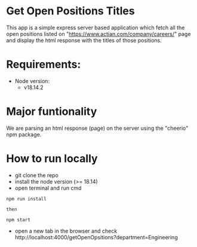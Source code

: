 # Get Open Positions Titles
This app is a simple express server based application which fetch all the open positions listed on "https://www.actian.com/company/careers/" page and display the html response with the titles of those positions.

# Requirements:
* Node version:
    - v18.14.2

# Major funtionality
We are parsing an html response (page) on the server using the "cheerio" npm package.

# How to run locally

* git clone the repo
* install the node version (>= 18.14)
* open terminal and run cmd
```
npm run install

then 

npm start
```

* open a new tab in the browser and check http://localhost:4000/getOpenOpsitions?department=Engineering